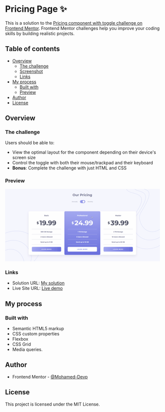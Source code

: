 # Pricing Page ✨

This is a solution to the [Pricing component with toggle challenge on Frontend Mentor](https://www.frontendmentor.io/challenges/pricing-component-with-toggle-8vPwRMIC). Frontend Mentor challenges help you improve your coding skills by building realistic projects. 

## Table of contents

- [Overview](#overview)
  - [The challenge](#the-challenge)
  - [Screenshot](#screenshot)
  - [Links](#links)
- [My process](#my-process)
  - [Built with](#built-with)
  - [Preview](#preview)
- [Author](#author)
- [License](#license)

## Overview

### The challenge

Users should be able to:

- View the optimal layout for the component depending on their device's screen size
- Control the toggle with both their mouse/trackpad and their keyboard
- **Bonus**: Complete the challenge with just HTML and CSS

### Preview

![Preview screenshot](./images/preview.gif)

### Links

- Solution URL: [My solution](https://www.frontendmentor.io/solutions/responsive-pricing-page-WVjil11I0D)
- Live Site URL: [Live demo](https://mohamed-devp.github.io/pricing-page/)

## My process

### Built with

- Semantic HTML5 markup
- CSS custom properties
- Flexbox
- CSS Grid
- Media queries.

## Author

- Frontend Mentor - [@Mohamed-Devp](https://www.frontendmentor.io/profile/Mohamed-Devp)

## License

This project is licensed under the MIT License.
